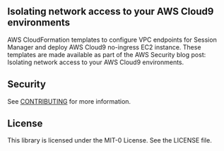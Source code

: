 ## Isolating network access to your AWS Cloud9 environments 

AWS CloudFormation templates to configure VPC endpoints for Session Manager and deploy AWS Cloud9 no-ingress EC2 instance. These templates are made available as part of the AWS Security blog post: Isolating network access to your AWS Cloud9 environments.

## Security

See [CONTRIBUTING](CONTRIBUTING.md#security-issue-notifications) for more information.

## License

This library is licensed under the MIT-0 License. See the LICENSE file.

